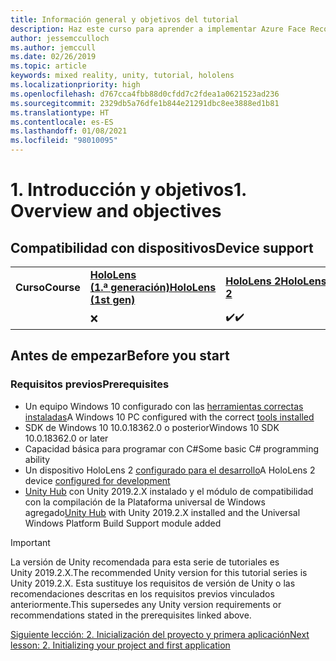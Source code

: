 ```yaml
---
title: Información general y objetivos del tutorial
description: Haz este curso para aprender a implementar Azure Face Recognition dentro de una aplicación de realidad mixta.
author: jessemcculloch
ms.author: jemccull
ms.date: 02/26/2019
ms.topic: article
keywords: mixed reality, unity, tutorial, hololens
ms.localizationpriority: high
ms.openlocfilehash: d767cca4fbb88d0cfdd7c2fdea1a0621523ad236
ms.sourcegitcommit: 2329db5a76dfe1b844e21291dbc8ee3888ed1b81
ms.translationtype: HT
ms.contentlocale: es-ES
ms.lasthandoff: 01/08/2021
ms.locfileid: "98010095"
---
```

# <a name="1-overview-and-objectives"></a><span data-ttu-id="fde80-104">1. Introducción y objetivos</span><span class="sxs-lookup"><span data-stu-id="fde80-104">1. Overview and objectives</span></span>

## <a name="device-support"></a><span data-ttu-id="fde80-105">Compatibilidad con dispositivos</span><span class="sxs-lookup"><span data-stu-id="fde80-105">Device support</span></span>

<table>
    <colgroup>
    <col width="25%" />
    <col width="25%" />
    <col width="25%" />
    <col width="25%" />
    </colgroup>
    <tr>
        <td><span data-ttu-id="fde80-106"><strong>Curso</strong></span><span class="sxs-lookup"><span data-stu-id="fde80-106"><strong>Course</strong></span></span></td>
        <td><span data-ttu-id="fde80-107"><a href="../../../hololens-hardware-details.md"><strong>HoloLens (1.ª generación)</strong></a></span><span class="sxs-lookup"><span data-stu-id="fde80-107"><a href="../../../hololens-hardware-details.md"><strong>HoloLens (1st gen)</strong></a></span></span></td>
        <td><span data-ttu-id="fde80-108"><a href="https://www.microsoft.com//hololens/hardware"><strong>HoloLens 2</strong></a></span><span class="sxs-lookup"><span data-stu-id="fde80-108"><a href="https://www.microsoft.com//hololens/hardware"><strong>HoloLens 2</strong></a></span></span></td>
        <td><span data-ttu-id="fde80-109"><a href="../../../discover/immersive-headset-hardware-details.md"><strong>Cascos envolventes</strong></a></span><span class="sxs-lookup"><span data-stu-id="fde80-109"><a href="../../../discover/immersive-headset-hardware-details.md"><strong>Immersive headsets</strong></a></span></span></td>
    </tr>
     <tr>
        <td></td>
        <td>❌</td>
        <td><span data-ttu-id="fde80-110">✔️</span><span class="sxs-lookup"><span data-stu-id="fde80-110">✔️</span></span></td>
        <td>❌</td>
    </tr>
</table>

## <a name="before-you-start"></a><span data-ttu-id="fde80-111">Antes de empezar</span><span class="sxs-lookup"><span data-stu-id="fde80-111">Before you start</span></span>

### <a name="prerequisites"></a><span data-ttu-id="fde80-112">Requisitos previos</span><span class="sxs-lookup"><span data-stu-id="fde80-112">Prerequisites</span></span>

* <span data-ttu-id="fde80-113">Un equipo Windows 10 configurado con las [herramientas correctas instaladas](../../install-the-tools.md)</span><span class="sxs-lookup"><span data-stu-id="fde80-113">A Windows 10 PC configured with the correct [tools installed](../../install-the-tools.md)</span></span>
* <span data-ttu-id="fde80-114">SDK de Windows 10 10.0.18362.0 o posterior</span><span class="sxs-lookup"><span data-stu-id="fde80-114">Windows 10 SDK 10.0.18362.0 or later</span></span>
* <span data-ttu-id="fde80-115">Capacidad básica para programar con C#</span><span class="sxs-lookup"><span data-stu-id="fde80-115">Some basic C# programming ability</span></span>
* <span data-ttu-id="fde80-116">Un dispositivo HoloLens 2 [configurado para el desarrollo](../../platform-capabilities-and-apis/using-visual-studio.md#enabling-developer-mode)</span><span class="sxs-lookup"><span data-stu-id="fde80-116">A HoloLens 2 device [configured for development](../../platform-capabilities-and-apis/using-visual-studio.md#enabling-developer-mode)</span></span>
* <span data-ttu-id="fde80-117"><a href="https://docs.unity3d.com/Manual/GettingStartedInstallingHub.html" target="_blank">Unity Hub</a> con Unity 2019.2.X instalado y el módulo de compatibilidad con la compilación de la Plataforma universal de Windows agregado</span><span class="sxs-lookup"><span data-stu-id="fde80-117"><a href="https://docs.unity3d.com/Manual/GettingStartedInstallingHub.html" target="_blank">Unity Hub</a> with Unity 2019.2.X installed and the Universal Windows Platform Build Support module added</span></span>

> [!IMPORTANT]
> <span data-ttu-id="fde80-118">La versión de Unity recomendada para esta serie de tutoriales es Unity 2019.2.X.</span><span class="sxs-lookup"><span data-stu-id="fde80-118">The recommended Unity version for this tutorial series is Unity 2019.2.X.</span></span> <span data-ttu-id="fde80-119">Esta sustituye los requisitos de versión de Unity o las recomendaciones descritas en los requisitos previos vinculados anteriormente.</span><span class="sxs-lookup"><span data-stu-id="fde80-119">This supersedes any Unity version requirements or recommendations stated in the prerequisites linked above.</span></span>

[<span data-ttu-id="fde80-120">Siguiente lección: 2. Inicialización del proyecto y primera aplicación</span><span class="sxs-lookup"><span data-stu-id="fde80-120">Next lesson: 2. Initializing your project and first application</span></span>](../../../mrlearning-base-ch1.md)
